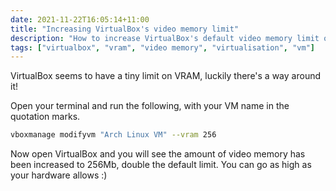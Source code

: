 ```yaml
---
date: 2021-11-22T16:05:14+11:00
title: "Increasing VirtualBox's video memory limit"
description: "How to increase VirtualBox's default video memory limit of 128Mb"
tags: ["virtualbox", "vram", "video memory", "virtualisation", "vm"]
---
```


VirtualBox seems to have a tiny limit on VRAM, luckily there's a way around it!

Open your terminal and run the following, with your VM name in the quotation marks.

```sh
vboxmanage modifyvm "Arch Linux VM" --vram 256
```

Now open VirtualBox and you will see the amount of video memory has been increased to 256Mb, double the default limit. You can go as high as your hardware allows :)